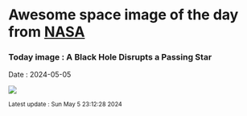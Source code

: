 
# Awesome space image of the day from [NASA](https://api.nasa.gov/)

### Today image : A Black Hole Disrupts a Passing Star
Date : 2024-05-05

![](https://apod.nasa.gov/apod/image/2405/BhShredder_NASA_1080.jpg)

<small>Latest update : Sun May  5 23:12:28 2024</small>
        